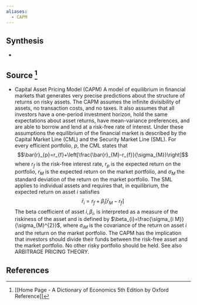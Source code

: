 ```yaml
---
aliases:
  - CAPM
---
```

## Synthesis
- 
## Source [^1]
- Capital Asset Pricing Model (CAPM) A model of equilibrium in financial markets that generates very precise predictions about the structure of returns on risky assets. The CAPM assumes the infinite divisibility of assets, no transaction costs, and no taxes. It also assumes that all investors have a one-period investment horizon, hold the same expectations about asset returns, have mean-variance preferences, and are able to borrow and lend at a risk-free rate of interest. Under these assumptions the equilibrium of the financial market is described by the Capital Market Line (CML) and the Security Market Line (SML). For every efficient portfolio, $p$, the CML states that$$\bar{r}_{p}=r_{f}+\left[\frac{\bar{r}_{M}-r_{f}}{\sigma_{M}}\right]$$where $r_{f}$ is the risk-free interest rate, $r_{p}$ is the expected return on the portfolio, $r_{M}$ is the expected return on the market portfolio, and $\sigma_{M}$ the standard deviation of the return on the market portfolio. The SML applies to individual assets and requires that, in equilibrium, the expected return on asset $i$ satisfies$$\bar{r}_{i}=r_{f}+\beta_{i}\left[\bar{r}_{M}-r_{f}\right]$$The beta coefficient of asset $i, \beta_{i}$, is interpreted as a measure of the riskiness of the asset and is defined by $\beta_{i}=\frac{\sigma_{i M}}{\sigma_{M}^{2}}$, where $\sigma_{i M}$ is the covariance of the return on asset $i$ and the return on the market portfolio. The CAPM has the implication that investors should divide their funds between the risk-free asset and the market portfolio. No other risky portfolio should be held. See also ARBITRAGE PRICING THEORY.
## References

[^1]: [[Home Page - A Dictionary of Economics 5th Edition by Oxford Reference]]